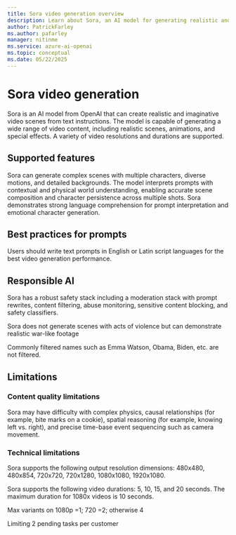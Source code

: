 ```yaml
---
title: Sora video generation overview
description: Learn about Sora, an AI model for generating realistic and imaginative video scenes from text instructions, including safety, limitations, and supported features.
author: PatrickFarley
ms.author: pafarley
manager: nitinme
ms.service: azure-ai-openai
ms.topic: conceptual
ms.date: 05/22/2025
---
```


# Sora video generation

Sora is an AI model from OpenAI that can create realistic and imaginative video scenes from text instructions. The model is capable of generating a wide range of video content, including realistic scenes, animations, and special effects. A variety of video resolutions and durations are supported.

## Supported features

Sora can generate complex scenes with multiple characters, diverse motions, and detailed backgrounds. The model interprets prompts with contextual and physical world understanding, enabling accurate scene composition and character persistence across multiple shots. Sora demonstrates strong language comprehension for prompt interpretation and emotional character generation. 



## Best practices for prompts

Users should write text prompts in English or Latin script languages for the best video generation performance.  



## Responsible AI

Sora has a robust safety stack including a moderation stack with prompt rewrites, content filtering, abuse monitoring, sensitive content blocking, and safety classifiers.

Sora does not generate scenes with acts of violence but can demonstrate realistic war-like footage  

Commonly filtered names such as Emma Watson, Obama, Biden, etc. are not filtered.

## Limitations

### Content quality limitations

Sora may have difficulty with complex physics, causal relationships (for example, bite marks on a cookie), spatial reasoning (for example, knowing left vs. right), and precise time-base event sequencing such as camera movement.

### Technical limitations

Sora supports the following output resolution dimensions: 480x480, 480x854, 720x720, 720x1280, 1080x1080, 1920x1080. 

Sora supports the following video durations: 5, 10, 15, and 20 seconds. The maximum duration for 1080x videos is 10 seconds.


Max variants on 1080p =1; 720 =2; otherwise 4  

Limiting 2 pending tasks per customer  